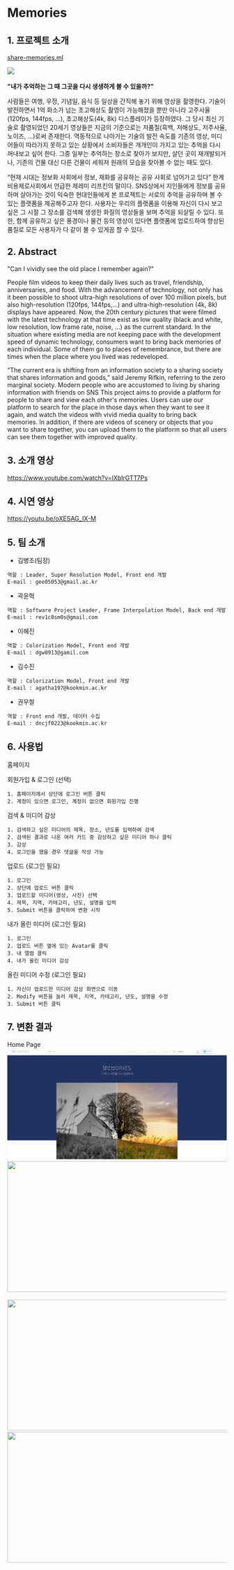# Memories  

## 1. 프로젝트 소개
[share-memories.ml](http://share-memories.ml/)


<img src="./doc/image/Memories_logo.png" height="100" weight="50"/>

**"내가 추억하는 그 때 그곳을 다시 생생하게 볼 수 있을까?"**

 사람들은 여행, 우정, 기념일, 음식 등 일상을 간직해 놓기 위해 영상을 촬영한다. 기술이 발전하면서 1억 화소가 넘는 초고해상도 촬영이 가능해졌을 뿐만 아니라 고주사율(120fps, 144fps, …), 초고해상도(4k, 8k) 디스플레이가 등장하였다. 그 당시 최신 기술로 촬영되었던 20세기 영상들은 지금의 기준으로는 저품질(흑백, 저해상도, 저주사율, 노이즈, …)로써 존재한다. 역동적으로 나아가는 기술의 발전 속도를 기존의 영상, 미디어들이 따라가지 못하고 있는 상황에서 소비자들은 개개인이 가지고 있는 추억을 다시 꺼내보고 싶어 한다. 그중 일부는 추억하는 장소로 찾아가 보지만, 살던 곳이 재개발되거나, 기존의 건물 대신 다른 건물이 세워져 원래의 모습을 찾아볼 수 없는 때도 있다.

 “현재 시대는 정보화 사회에서 정보, 재화를 공유하는 공유 사회로 넘어가고 있다” 한계비용제로사회에서 언급한 제레미 리프킨의 말이다. SNS상에서 지인들에게 정보를 공유하며 살아가는 것이 익숙한 현대인들에게 본 프로젝트는 서로의 추억을 공유하며 볼 수 있는 플랫폼을 제공해주고자 한다. 사용자는 우리의 플랫폼을 이용해 자신이 다시 보고 싶은 그 시절 그 장소를 검색해 생생한 화질의 영상들을 보며 추억을 되살릴 수 있다. 또한, 함께 공유하고 싶은 풍경이나 물건 등의 영상이 있다면 플랫폼에 업로드하여 향상된 품질로 모든 사용자가 다 같이 볼 수 있게끔 할 수 있다.



## 2. Abstract

"Can I vividly see the old place I remember again?"

People film videos to keep their daily lives such as travel, friendship, anniversaries, and food. With the advancement of technology, not only has it been possible to shoot ultra-high resolutions of over 100 million pixels, but also high-resolution (120fps, 144fps,…) and ultra-high-resolution (4k, 8k) displays have appeared. Now, the 20th century pictures that were filmed with the latest technology at that time exist as low quality (black and white, low resolution, low frame rate, noise, ...) as the current standard. In the situation where existing media are not keeping pace with the development speed of dynamic technology, consumers want to bring back memories of each individual. Some of them go to places of remembrance, but there are times when the place where you lived was redeveloped.

“The current era is shifting from an information society to a sharing society that shares information and goods,” said Jeremy Rifkin, referring to the zero marginal society. Modern people who are accustomed to living by sharing information with friends on SNS
This project aims to provide a platform for people to share and view each other's memories. Users can use our platform to search for the place in those days when they want to see it again, and watch the videos with vivid media quality to bring back memories. In addition, if there are videos of scenery or objects that you want to share together, you can upload them to the platform so that all users can see them together with improved quality.



## 3. 소개 영상

https://www.youtube.com/watch?v=lXbIrGTT7Ps



## 4. 시연 영상

https://youtu.be/oXESAG_IX-M



## 5. 팀 소개

* 김병조(팀장)  

```
역할 : Leader, Super Resolution Model, Front end 개발 
E-mail : gee05053@gmail.ac.kr
```

* 곽윤혁  

```
역할 : Software Project Leader, Frame Interpolation Model, Back end 개발 
E-mail : rev1c0sm0s@gmail.com
```

* 이혜진  

```
역할 : Colorization Model, Front end 개발 
E-mail : dgw0913@gamil.com
```

* 김수진  

```
역할 : Colorization Model, Front end 개발 
E-mail : agatha197@kookmin.ac.kr
```

* 권우철  

```
역할 : Front end 개발, 데이터 수집 
E-mail : dncjf0223@kookmin.ac.kr
```



## 6. 사용법

홈페이지

회원가입 & 로그인 (선택)

```
1. 홈페이지에서 상단에 로그인 버튼 클릭
2. 계정이 있으면 로그인, 계정이 없으면 회원가입 진행
```

검색 & 미디어 감상

```
1. 검색하고 싶은 미디어의 제목, 장소, 년도를 입력하여 검색
2. 검색된 결과로 나온 여러 카드 중 감상하고 싶은 미디어 하나 클릭
3. 감상
4. 로그인을 했을 경우 댓글을 작성 가능
```

업로드 (로그인 필요)

```
1. 로그인
2. 상단에 업로드 버튼 클릭
3. 업로드할 미디어(영상, 사진) 선택
4. 제목, 지역, 카테고리, 년도, 설명을 입력
5. Submit 버튼을 클릭하여 변환 시작
```

내가 올린 미디어 (로그인 필요)

```
1. 로그인
2. 업로드 버튼 옆에 있는 Avatar를 클릭
3. 내 앨범 클릭
4. 내가 올린 미디어 감상
```

올린 미디어 수정 (로그인 필요)

```
1. 자신이 업로드한 미디어 감상 화면으로 이동
2. Modify 버튼을 눌러 제목, 지역, 카테고리, 년도, 설명을 수정
3. Submit 버튼 클릭 
```



## 7. 변환 결과
Home Page
![Home](doc/image/Screen%20Shot%202020-12-01%20at%2010.50.44%20PM.png)
<img src="https://lh6.googleusercontent.com/oZC0SjeEt-clPCk56QZfxAVMVZjRnOiFGXWx3iJdGiXMvf0kEuirXao9yrktA_VGwMKYeJFEZpn45VhdQiP0U2khGTIHTS3pvPhdqBf6wco5FLPMuCrIocOlqinMeeCE6hakhqRHM1I" height="300" width="600"/> 

<img src="https://lh4.googleusercontent.com/2BHmorKJXERIlxv1H5iMMHG_yHr3KRgy49VnlLpfUzwRz_gyxdP1miFds2M-BNuph8GAnrExhp3PRXK5ivPUeqHqUBc922YxBaonT1d_Uixrxde-OA_2jeaU415P4bAFezzufJTU6hM" height="300" width="600"/> 

<img src="https://lh3.googleusercontent.com/1nuSI3dkmaJo3W6bqvqrTaA166oMHEEDRHUvdyWqgCE1i6lUd8WfA1ARhSGIddUPlsrzQFF44Dro058WzuPkPjdWwhV4kqZm6fFWG26zSaOokw-ye_5tIUpYOhUymt4KI5NVay85Frg" height="300" width="620"/> 
